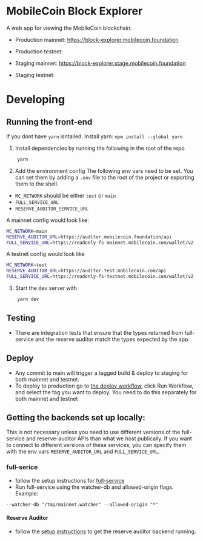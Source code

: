 # MobileCoin Block Explorer

A web app for viewing the MobileCoin blockchain.

-   Production mainnet: https://block-explorer.mobilecoin.foundation
-   Production testnet:

-   Staging mainnet: https://block-explorer.stage.mobilecoin.foundation
-   Staging testnet:

# Developing

## Running the front-end

If you dont have `yarn` isntalled. Install yarn: `npm install --global yarn`

1. Install dependencies by running the following in the root of the repo

```sh
    yarn
```

2. Add the environment config
   The following env vars need to be set. You can set them by adding a `.env` file to the root of the project or exporting them to the shell.

-   `MC_NETWORK` should be either `test` or `main`
-   `FULL_SERVICE_URL`
-   `RESERVE_AUDITOR_SERVICE_URL`

A mainnet config would look like:

```sh
MC_NETWORK=main
RESERVE_AUDITOR_URL=https://auditor.mobilecoin.foundation/api
FULL_SERVICE_URL=https://readonly-fs-mainnet.mobilecoin.com/wallet/v2
```

A testnet config would look like

```sh
MC_NETWORK=test
RESERVE_AUDITOR_URL=https://auditor.test.mobilecoin.com/api
FULL_SERVICE_URL=https://readonly-fs-testnet.mobilecoin.com/wallet/v2
```

3. Start the dev server with

```sh
    yarn dev
```

## Testing

-   There are integration tests that ensure that the types returned from full-service and the reserve auditor match the types expected by the app.

## Deploy

-   Any commit to main will trigger a tagged build & deploy to staging for both mainnet and testnet.
-   To deploy to production go to [the deploy workflow](https://github.com/mobilecoinofficial/block-explorer/actions/workflows/dispatch-deploy.yaml), click Run Workflow, and select the tag you want to deploy. You need to do this separately for both mainnet and testnet

## Getting the backends set up locally:

This is not necessary unless you need to use different versions of the full-service and reserve-auditor APIs than what we host publically. If you want to connect to different versions of these services, you can specify them with the env vars `RESERVE_AUDITOR_URL` and `FULL_SERVICE_URL`.

### full-serice

-   follow the setup instructions for [full-service](https://github.com/mobilecoinofficial/full-service#usage-and-documentation)
-   Run full-service using the watcher-db and allowed-origin flags. Example:

```
--watcher-db "/tmp/mainnet.watcher" --allowed-origin "*"
```

#### Reserve Auditor

-   follow the [setup instructions](https://github.com/mobilecoinofficial/reserve-auditor/blob/main/BUILD.md) to get the reserve auditor backend running.
